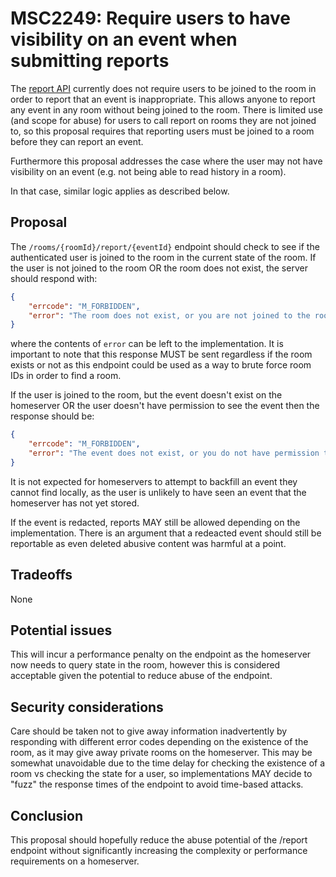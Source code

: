 # MSC2249: Require users to have visibility on an event when submitting reports

The [report API](https://matrix.org/docs/spec/client_server/r0.5.0#post-matrix-client-r0-rooms-roomid-report-eventid)
currently does not require users to be joined to the room in order to report that an
event is inappropriate. This allows anyone to report any event in any room  without being joined to the room.
There is limited use (and scope for abuse) for users to call report on rooms they are not joined to,
so this proposal requires that reporting users must be joined to a room before they can report an event.

Furthermore this proposal addresses the case where the user may not have visibility
on an event (e.g. not being able to read history in a room).

In that case, similar logic applies as described below.

## Proposal

The `/rooms/{roomId}/report/{eventId}` endpoint should check to see if the authenticated user
is joined to the room in the current state of the room. If the user is not joined to the room OR
the room does not exist, the server should respond with:

```json
{
    "errcode": "M_FORBIDDEN",
    "error": "The room does not exist, or you are not joined to the room."
}
```

where the contents of `error` can be left to the implementation. It is important to note that this response
MUST be sent regardless if the room exists or not as this endpoint could be used as a way to brute
force room IDs in order to find a room.

If the user is joined to the room, but the event doesn't exist on the homeserver OR the user doesn't have permission to see
the event then the response should be:

```json
{
    "errcode": "M_FORBIDDEN",
    "error": "The event does not exist, or you do not have permission to see it."
}
```

It is not expected for homeservers to attempt to backfill an event they cannot find locally, as the user is unlikely to
have seen an event that the homeserver has not yet stored.

If the event is redacted, reports MAY still be allowed depending on the implementation. There is an argument that
a redeacted event should still be reportable as even deleted abusive content was harmful at a point.


## Tradeoffs

None

## Potential issues

This will incur a performance penalty on the endpoint as the homeserver now needs to query state in the room, however
this is considered acceptable given the potential to reduce abuse of the endpoint.

## Security considerations

Care should be taken not to give away information inadvertently by responding with different error codes depending
on the existence of the room, as it may give away private rooms on the homeserver. This may be somewhat unavoidable
due to the time delay for checking the existence of a room vs checking the state for a user, so implementations
MAY decide to "fuzz" the response times of the endpoint to avoid time-based attacks.
## Conclusion

This proposal should hopefully reduce the abuse potential of the /report endpoint without significantly increasing
the complexity or performance requirements on a homeserver.
